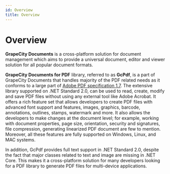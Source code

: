 ```yaml
---
id: Overview
title: Overview
---
```

Overview
========


**GrapeCity Documents** is a cross-platform solution for document management
which aims to provide a universal document, editor and viewer solution for all
popular document formats.

**GrapeCity Documents for PDF** library, referred to as **GcPdf**, is a part of
GrapeCity Documents that handles majority of the PDF related needs as it
conforms to a large part of [Adobe PDF specification
1.7](https://www.adobe.com/content/dam/acom/en/devnet/pdf/pdfs/PDF32000_2008.pdf).
The extensive library supported on .NET Standard 2.0, can be used to read,
create, modify and save PDF files without using any external tool like Adobe
Acrobat. It offers a rich feature set that allows developers to create PDF files
with advanced font support and features, images, graphics, barcode, annotations,
outlines, stamps, watermark and more. It also allows the developers to make
changes at the document level; for example, working with document properties,
page size, orientation, security and signatures, file compression, generating
linearized PDF document are few to mention. Moreover, all these features are
fully supported on Windows, Linux, and MAC systems.

In addition, GcPdf provides full text support in .NET Standard 2.0, despite the
fact that major classes related to text and image are missing in .NET Core. This
makes it a cross-platform solution for many developers looking for a PDF library
to generate PDF files for multi-device applications.

